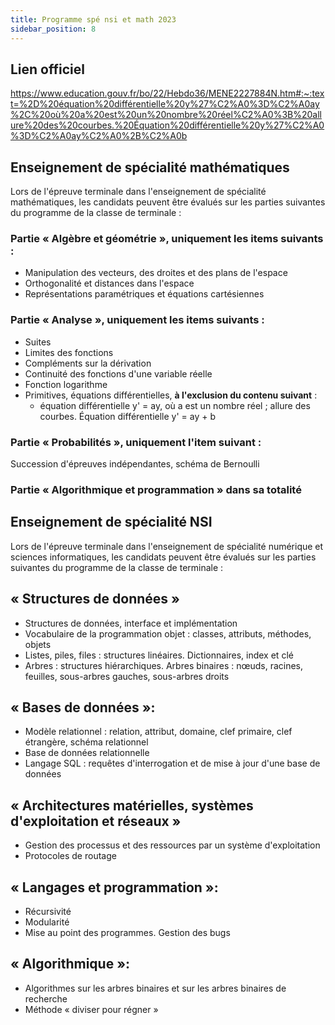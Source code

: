 ```yaml
---
title: Programme spé nsi et math 2023
sidebar_position: 8
---
```


## Lien officiel

https://www.education.gouv.fr/bo/22/Hebdo36/MENE2227884N.htm#:~:text=%2D%20équation%20différentielle%20y%27%C2%A0%3D%C2%A0ay%2C%20où%20a%20est%20un%20nombre%20réel%C2%A0%3B%20allure%20des%20courbes.%20Équation%20différentielle%20y%27%C2%A0%3D%C2%A0ay%C2%A0%2B%C2%A0b

## Enseignement de spécialité mathématiques

Lors de l'épreuve terminale dans l'enseignement de spécialité mathématiques, les candidats peuvent être évalués sur les parties suivantes du programme de la classe de terminale :

### Partie « Algèbre et géométrie », uniquement les items suivants :

- Manipulation des vecteurs, des droites et des plans de l'espace
- Orthogonalité et distances dans l'espace
- Représentations paramétriques et équations cartésiennes

### Partie « Analyse », uniquement les items suivants :

- Suites
- Limites des fonctions
- Compléments sur la dérivation
- Continuité des fonctions d'une variable réelle
- Fonction logarithme
- Primitives, équations différentielles, **à l'exclusion du contenu suivant** :
  - équation différentielle y' = ay, où a est un nombre réel ; allure des courbes. Équation différentielle y' = ay + b

### Partie « Probabilités », uniquement l'item suivant :

Succession d'épreuves indépendantes, schéma de Bernoulli

### Partie « Algorithmique et programmation » dans sa totalité

## Enseignement de spécialité NSI

Lors de l'épreuve terminale dans l'enseignement de spécialité numérique et sciences informatiques, les candidats peuvent être évalués sur les parties suivantes du programme de la classe de terminale :

## « Structures de données »

- Structures de données, interface et implémentation
- Vocabulaire de la programmation objet : classes, attributs, méthodes, objets
- Listes, piles, files : structures linéaires. Dictionnaires, index et clé
- Arbres : structures hiérarchiques. Arbres binaires : nœuds, racines, feuilles, sous-arbres gauches, sous-arbres droits

## « Bases de données »:

- Modèle relationnel : relation, attribut, domaine, clef primaire, clef étrangère, schéma relationnel
- Base de données relationnelle
- Langage SQL : requêtes d'interrogation et de mise à jour d'une base de données

## « Architectures matérielles, systèmes d'exploitation et réseaux »

- Gestion des processus et des ressources par un système d'exploitation
- Protocoles de routage

## « Langages et programmation »:

- Récursivité
- Modularité
- Mise au point des programmes. Gestion des bugs

## « Algorithmique »:

- Algorithmes sur les arbres binaires et sur les arbres binaires de recherche
- Méthode « diviser pour régner »
